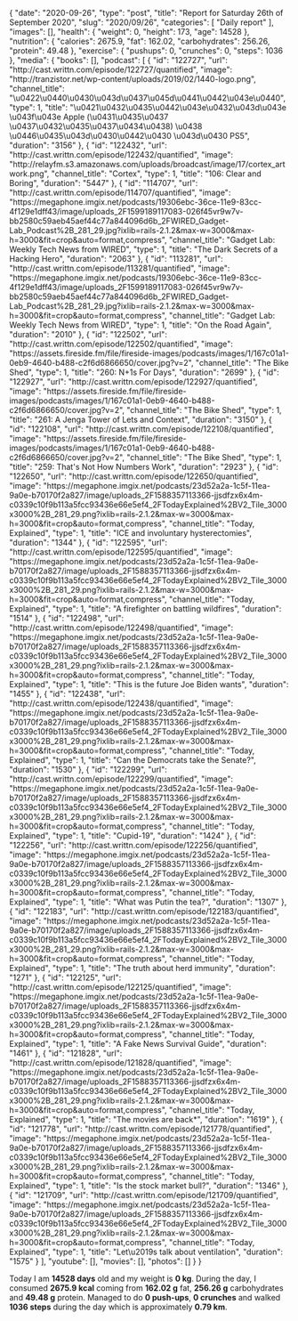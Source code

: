 {
    "date": "2020-09-26",
    "type": "post",
    "title": "Report for Saturday 26th of September 2020",
    "slug": "2020\/09\/26",
    "categories": [
        "Daily report"
    ],
    "images": [],
    "health": {
        "weight": 0,
        "height": 173,
        "age": 14528
    },
    "nutrition": {
        "calories": 2675.9,
        "fat": 162.02,
        "carbohydrates": 256.26,
        "protein": 49.48
    },
    "exercise": {
        "pushups": 0,
        "crunches": 0,
        "steps": 1036
    },
    "media": {
        "books": [],
        "podcast": [
            {
                "id": "122727",
                "url": "http:\/\/cast.writtn.com\/episode\/122727\/quantified",
                "image": "http:\/\/tranzistor.net\/wp-content\/uploads\/2019\/02\/1440-logo.png",
                "channel_title": "\u0422\u0440\u0430\u043d\u0437\u045d\u0441\u0442\u043e\u0440",
                "type": 1,
                "title": "\u0421\u0432\u0435\u0442\u043e\u0432\u043d\u043e \u043f\u043e Apple (\u0431\u0435\u0437 \u0437\u0432\u0435\u0437\u0434\u0438) \u0438 \u0446\u0435\u043d\u0430\u0442\u0430 \u043d\u0430 PS5",
                "duration": "3156"
            },
            {
                "id": "122432",
                "url": "http:\/\/cast.writtn.com\/episode\/122432\/quantified",
                "image": "http:\/\/relayfm.s3.amazonaws.com\/uploads\/broadcast\/image\/17\/cortex_artwork.png",
                "channel_title": "Cortex",
                "type": 1,
                "title": "106: Clear and Boring",
                "duration": "5447"
            },
            {
                "id": "114707",
                "url": "http:\/\/cast.writtn.com\/episode\/114707\/quantified",
                "image": "https:\/\/megaphone.imgix.net\/podcasts\/19306ebc-36ce-11e9-83cc-4f129e1dff43\/image\/uploads_2F1599189117083-026f45vr9w7v-bb2580c59aeb45aef44c77a844096d6b_2FWIRED_Gadget-Lab_Podcast%2B_281_29.jpg?ixlib=rails-2.1.2&max-w=3000&max-h=3000&fit=crop&auto=format,compress",
                "channel_title": "Gadget Lab: Weekly Tech News from WIRED",
                "type": 1,
                "title": "The Dark Secrets of a Hacking Hero",
                "duration": "2063"
            },
            {
                "id": "113281",
                "url": "http:\/\/cast.writtn.com\/episode\/113281\/quantified",
                "image": "https:\/\/megaphone.imgix.net\/podcasts\/19306ebc-36ce-11e9-83cc-4f129e1dff43\/image\/uploads_2F1599189117083-026f45vr9w7v-bb2580c59aeb45aef44c77a844096d6b_2FWIRED_Gadget-Lab_Podcast%2B_281_29.jpg?ixlib=rails-2.1.2&max-w=3000&max-h=3000&fit=crop&auto=format,compress",
                "channel_title": "Gadget Lab: Weekly Tech News from WIRED",
                "type": 1,
                "title": "On the Road Again",
                "duration": "2010"
            },
            {
                "id": "122502",
                "url": "http:\/\/cast.writtn.com\/episode\/122502\/quantified",
                "image": "https:\/\/assets.fireside.fm\/file\/fireside-images\/podcasts\/images\/1\/167c01a1-0eb9-4640-b488-c2f6d6866650\/cover.jpg?v=2",
                "channel_title": "The Bike Shed",
                "type": 1,
                "title": "260: N+1s For Days",
                "duration": "2699"
            },
            {
                "id": "122927",
                "url": "http:\/\/cast.writtn.com\/episode\/122927\/quantified",
                "image": "https:\/\/assets.fireside.fm\/file\/fireside-images\/podcasts\/images\/1\/167c01a1-0eb9-4640-b488-c2f6d6866650\/cover.jpg?v=2",
                "channel_title": "The Bike Shed",
                "type": 1,
                "title": "261: A Jenga Tower of Lets and Context",
                "duration": "3150"
            },
            {
                "id": "122108",
                "url": "http:\/\/cast.writtn.com\/episode\/122108\/quantified",
                "image": "https:\/\/assets.fireside.fm\/file\/fireside-images\/podcasts\/images\/1\/167c01a1-0eb9-4640-b488-c2f6d6866650\/cover.jpg?v=2",
                "channel_title": "The Bike Shed",
                "type": 1,
                "title": "259: That's Not How Numbers Work",
                "duration": "2923"
            },
            {
                "id": "122650",
                "url": "http:\/\/cast.writtn.com\/episode\/122650\/quantified",
                "image": "https:\/\/megaphone.imgix.net\/podcasts\/23d52a2a-1c5f-11ea-9a0e-b70170f2a827\/image\/uploads_2F1588357113366-jjsdfzx6x4m-c0339c10f9b113a5fcc93436e66e5ef4_2FTodayExplained%2BV2_Tile_3000x3000%2B_281_29.png?ixlib=rails-2.1.2&max-w=3000&max-h=3000&fit=crop&auto=format,compress",
                "channel_title": "Today, Explained",
                "type": 1,
                "title": "ICE and involuntary hysterectomies",
                "duration": "1344"
            },
            {
                "id": "122595",
                "url": "http:\/\/cast.writtn.com\/episode\/122595\/quantified",
                "image": "https:\/\/megaphone.imgix.net\/podcasts\/23d52a2a-1c5f-11ea-9a0e-b70170f2a827\/image\/uploads_2F1588357113366-jjsdfzx6x4m-c0339c10f9b113a5fcc93436e66e5ef4_2FTodayExplained%2BV2_Tile_3000x3000%2B_281_29.png?ixlib=rails-2.1.2&max-w=3000&max-h=3000&fit=crop&auto=format,compress",
                "channel_title": "Today, Explained",
                "type": 1,
                "title": "A firefighter on battling wildfires",
                "duration": "1514"
            },
            {
                "id": "122498",
                "url": "http:\/\/cast.writtn.com\/episode\/122498\/quantified",
                "image": "https:\/\/megaphone.imgix.net\/podcasts\/23d52a2a-1c5f-11ea-9a0e-b70170f2a827\/image\/uploads_2F1588357113366-jjsdfzx6x4m-c0339c10f9b113a5fcc93436e66e5ef4_2FTodayExplained%2BV2_Tile_3000x3000%2B_281_29.png?ixlib=rails-2.1.2&max-w=3000&max-h=3000&fit=crop&auto=format,compress",
                "channel_title": "Today, Explained",
                "type": 1,
                "title": "This is the future Joe Biden wants",
                "duration": "1455"
            },
            {
                "id": "122438",
                "url": "http:\/\/cast.writtn.com\/episode\/122438\/quantified",
                "image": "https:\/\/megaphone.imgix.net\/podcasts\/23d52a2a-1c5f-11ea-9a0e-b70170f2a827\/image\/uploads_2F1588357113366-jjsdfzx6x4m-c0339c10f9b113a5fcc93436e66e5ef4_2FTodayExplained%2BV2_Tile_3000x3000%2B_281_29.png?ixlib=rails-2.1.2&max-w=3000&max-h=3000&fit=crop&auto=format,compress",
                "channel_title": "Today, Explained",
                "type": 1,
                "title": "Can the Democrats take the Senate?",
                "duration": "1530"
            },
            {
                "id": "122299",
                "url": "http:\/\/cast.writtn.com\/episode\/122299\/quantified",
                "image": "https:\/\/megaphone.imgix.net\/podcasts\/23d52a2a-1c5f-11ea-9a0e-b70170f2a827\/image\/uploads_2F1588357113366-jjsdfzx6x4m-c0339c10f9b113a5fcc93436e66e5ef4_2FTodayExplained%2BV2_Tile_3000x3000%2B_281_29.png?ixlib=rails-2.1.2&max-w=3000&max-h=3000&fit=crop&auto=format,compress",
                "channel_title": "Today, Explained",
                "type": 1,
                "title": "Cupid-19",
                "duration": "1424"
            },
            {
                "id": "122256",
                "url": "http:\/\/cast.writtn.com\/episode\/122256\/quantified",
                "image": "https:\/\/megaphone.imgix.net\/podcasts\/23d52a2a-1c5f-11ea-9a0e-b70170f2a827\/image\/uploads_2F1588357113366-jjsdfzx6x4m-c0339c10f9b113a5fcc93436e66e5ef4_2FTodayExplained%2BV2_Tile_3000x3000%2B_281_29.png?ixlib=rails-2.1.2&max-w=3000&max-h=3000&fit=crop&auto=format,compress",
                "channel_title": "Today, Explained",
                "type": 1,
                "title": "What was Putin the tea?",
                "duration": "1307"
            },
            {
                "id": "122183",
                "url": "http:\/\/cast.writtn.com\/episode\/122183\/quantified",
                "image": "https:\/\/megaphone.imgix.net\/podcasts\/23d52a2a-1c5f-11ea-9a0e-b70170f2a827\/image\/uploads_2F1588357113366-jjsdfzx6x4m-c0339c10f9b113a5fcc93436e66e5ef4_2FTodayExplained%2BV2_Tile_3000x3000%2B_281_29.png?ixlib=rails-2.1.2&max-w=3000&max-h=3000&fit=crop&auto=format,compress",
                "channel_title": "Today, Explained",
                "type": 1,
                "title": "The truth about herd immunity",
                "duration": "1271"
            },
            {
                "id": "122125",
                "url": "http:\/\/cast.writtn.com\/episode\/122125\/quantified",
                "image": "https:\/\/megaphone.imgix.net\/podcasts\/23d52a2a-1c5f-11ea-9a0e-b70170f2a827\/image\/uploads_2F1588357113366-jjsdfzx6x4m-c0339c10f9b113a5fcc93436e66e5ef4_2FTodayExplained%2BV2_Tile_3000x3000%2B_281_29.png?ixlib=rails-2.1.2&max-w=3000&max-h=3000&fit=crop&auto=format,compress",
                "channel_title": "Today, Explained",
                "type": 1,
                "title": "A Fake News Survival Guide",
                "duration": "1461"
            },
            {
                "id": "121828",
                "url": "http:\/\/cast.writtn.com\/episode\/121828\/quantified",
                "image": "https:\/\/megaphone.imgix.net\/podcasts\/23d52a2a-1c5f-11ea-9a0e-b70170f2a827\/image\/uploads_2F1588357113366-jjsdfzx6x4m-c0339c10f9b113a5fcc93436e66e5ef4_2FTodayExplained%2BV2_Tile_3000x3000%2B_281_29.png?ixlib=rails-2.1.2&max-w=3000&max-h=3000&fit=crop&auto=format,compress",
                "channel_title": "Today, Explained",
                "type": 1,
                "title": "The movies are back*",
                "duration": "1619"
            },
            {
                "id": "121778",
                "url": "http:\/\/cast.writtn.com\/episode\/121778\/quantified",
                "image": "https:\/\/megaphone.imgix.net\/podcasts\/23d52a2a-1c5f-11ea-9a0e-b70170f2a827\/image\/uploads_2F1588357113366-jjsdfzx6x4m-c0339c10f9b113a5fcc93436e66e5ef4_2FTodayExplained%2BV2_Tile_3000x3000%2B_281_29.png?ixlib=rails-2.1.2&max-w=3000&max-h=3000&fit=crop&auto=format,compress",
                "channel_title": "Today, Explained",
                "type": 1,
                "title": "Is the stock market bull?",
                "duration": "1346"
            },
            {
                "id": "121709",
                "url": "http:\/\/cast.writtn.com\/episode\/121709\/quantified",
                "image": "https:\/\/megaphone.imgix.net\/podcasts\/23d52a2a-1c5f-11ea-9a0e-b70170f2a827\/image\/uploads_2F1588357113366-jjsdfzx6x4m-c0339c10f9b113a5fcc93436e66e5ef4_2FTodayExplained%2BV2_Tile_3000x3000%2B_281_29.png?ixlib=rails-2.1.2&max-w=3000&max-h=3000&fit=crop&auto=format,compress",
                "channel_title": "Today, Explained",
                "type": 1,
                "title": "Let\u2019s talk about ventilation",
                "duration": "1575"
            }
        ],
        "youtube": [],
        "movies": [],
        "photos": []
    }
}

Today I am <strong>14528 days</strong> old and my weight is <strong>0 kg</strong>. During the day, I consumed <strong>2675.9 kcal</strong> coming from <strong>162.02 g</strong> fat, <strong>256.26 g</strong> carbohydrates and <strong>49.48 g</strong> protein. Managed to do <strong>0 push-ups</strong>, <strong>0 crunches</strong> and walked <strong>1036 steps</strong> during the day which is approximately <strong>0.79 km</strong>.